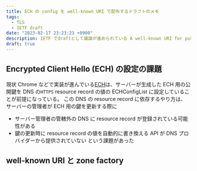 ```yaml
---
title: ECH の config を well-known URI で配布するドラフトのメモ
tags:
  - TLS
  - IETF draft
date: "2023-02-17 23:23:23 +0900"
description: IETF でdraftとして議論が進められている A well-known URI for publishing ECHConfigList values. のメモ
draft: true
---
```


## Encrypted Client Hello (ECH) の設定の課題

現状 Chrome などで実装が進んでいる[ECH](https://chromestatus.com/feature/6196703843581952)は、サーバーが生成した ECH 用の公開鍵を DNS の`HTTPS` resource record の値の ECHConfigList に設定していることが前提になっている。
この DNS の resource record に依存するやり方は、サーバーの管理者が ECH 用の鍵を更新する際に

- サーバー管理者の管轄外の DNS に resource record が登録されている可能性がある
- 鍵の更新時に resource record の値を自動的に書き換える API が DNS プロバイダーから提供されていない
  という課題があった

## well-known URI と zone factory
